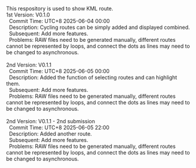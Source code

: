 This respository is used to show KML route.<br>
1st Version: V0.1.0<br>
&nbsp;&nbsp;Commit Time: UTC+8 2025-06-04 00:00<br>
&nbsp;&nbsp;Description: Cycling routes can be simply added and displayed combined.<br>
&nbsp;&nbsp;Subsequent: Add more features.<br>
&nbsp;&nbsp;Problems: RAW files need to be generated manually, different routes cannot be represented by loops, and connect the dots as lines may need to be changed to asynchronous.<br>
<br>
2nd Version: V0.1.1<br>
&nbsp;&nbsp;Commit Time: UTC+8 2025-06-05 00:00<br>
&nbsp;&nbsp;Description: Added the function of selecting routes and can highlight them.<br>
&nbsp;&nbsp;Subsequent: Add more features.<br>
&nbsp;&nbsp;Problems: RAW files need to be generated manually, different routes cannot be represented by loops, and connect the dots as lines may need to be changed to asynchronous.<br>
<br>
2nd Version: V0.1.1 - 2nd submission<br>
&nbsp;&nbsp;Commit Time: UTC+8 2025-06-05 22:00<br>
&nbsp;&nbsp;Description: Added another route.<br>
&nbsp;&nbsp;Subsequent: Add more features.<br>
&nbsp;&nbsp;Problems: RAW files need to be generated manually, different routes cannot be represented by loops, and connect the dots as lines may need to be changed to asynchronous.<br>
